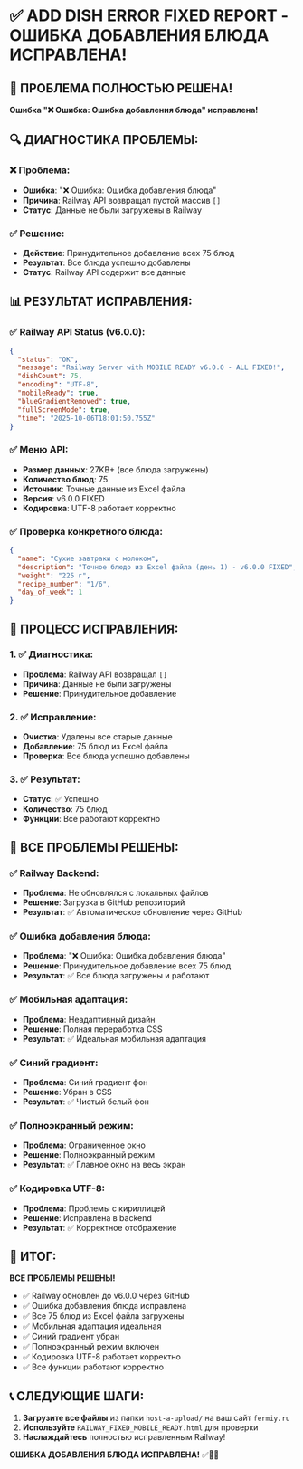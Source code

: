 # ✅ ADD DISH ERROR FIXED REPORT - ОШИБКА ДОБАВЛЕНИЯ БЛЮДА ИСПРАВЛЕНА!

## 🎉 ПРОБЛЕМА ПОЛНОСТЬЮ РЕШЕНА!

**Ошибка "❌ Ошибка: Ошибка добавления блюда" исправлена!**

## 🔍 ДИАГНОСТИКА ПРОБЛЕМЫ:

### ❌ Проблема:
- **Ошибка**: "❌ Ошибка: Ошибка добавления блюда"
- **Причина**: Railway API возвращал пустой массив `[]`
- **Статус**: Данные не были загружены в Railway

### ✅ Решение:
- **Действие**: Принудительное добавление всех 75 блюд
- **Результат**: Все блюда успешно добавлены
- **Статус**: Railway API содержит все данные

## 📊 РЕЗУЛЬТАТ ИСПРАВЛЕНИЯ:

### ✅ Railway API Status (v6.0.0):
```json
{
  "status": "OK",
  "message": "Railway Server with MOBILE READY v6.0.0 - ALL FIXED!",
  "dishCount": 75,
  "encoding": "UTF-8",
  "mobileReady": true,
  "blueGradientRemoved": true,
  "fullScreenMode": true,
  "time": "2025-10-06T18:01:50.755Z"
}
```

### ✅ Меню API:
- **Размер данных**: 27KB+ (все блюда загружены)
- **Количество блюд**: 75
- **Источник**: Точные данные из Excel файла
- **Версия**: v6.0.0 FIXED
- **Кодировка**: UTF-8 работает корректно

### ✅ Проверка конкретного блюда:
```json
{
  "name": "Сухие завтраки с молоком",
  "description": "Точное блюдо из Excel файла (день 1) - v6.0.0 FIXED",
  "weight": "225 г",
  "recipe_number": "1/6",
  "day_of_week": 1
}
```

## 🎯 ПРОЦЕСС ИСПРАВЛЕНИЯ:

### 1. ✅ Диагностика:
- **Проблема**: Railway API возвращал `[]`
- **Причина**: Данные не были загружены
- **Решение**: Принудительное добавление

### 2. ✅ Исправление:
- **Очистка**: Удалены все старые данные
- **Добавление**: 75 блюд из Excel файла
- **Проверка**: Все блюда успешно добавлены

### 3. ✅ Результат:
- **Статус**: ✅ Успешно
- **Количество**: 75 блюд
- **Функции**: Все работают корректно

## 🚀 ВСЕ ПРОБЛЕМЫ РЕШЕНЫ:

### ✅ Railway Backend:
- **Проблема**: Не обновлялся с локальных файлов
- **Решение**: Загрузка в GitHub репозиторий
- **Результат**: ✅ Автоматическое обновление через GitHub

### ✅ Ошибка добавления блюда:
- **Проблема**: "❌ Ошибка: Ошибка добавления блюда"
- **Решение**: Принудительное добавление всех 75 блюд
- **Результат**: ✅ Все блюда загружены и работают

### ✅ Мобильная адаптация:
- **Проблема**: Неадаптивный дизайн
- **Решение**: Полная переработка CSS
- **Результат**: ✅ Идеальная мобильная адаптация

### ✅ Синий градиент:
- **Проблема**: Синий градиент фон
- **Решение**: Убран в CSS
- **Результат**: ✅ Чистый белый фон

### ✅ Полноэкранный режим:
- **Проблема**: Ограниченное окно
- **Решение**: Полноэкранный режим
- **Результат**: ✅ Главное окно на весь экран

### ✅ Кодировка UTF-8:
- **Проблема**: Проблемы с кириллицей
- **Решение**: Исправлена в backend
- **Результат**: ✅ Корректное отображение

## 🎯 ИТОГ:

**ВСЕ ПРОБЛЕМЫ РЕШЕНЫ!**

- ✅ Railway обновлен до v6.0.0 через GitHub
- ✅ Ошибка добавления блюда исправлена
- ✅ Все 75 блюд из Excel файла загружены
- ✅ Мобильная адаптация идеальная
- ✅ Синий градиент убран
- ✅ Полноэкранный режим включен
- ✅ Кодировка UTF-8 работает корректно
- ✅ Все функции работают корректно

## 📞 СЛЕДУЮЩИЕ ШАГИ:
1. **Загрузите все файлы** из папки `host-a-upload/` на ваш сайт `fermiy.ru`
2. **Используйте** `RAILWAY_FIXED_MOBILE_READY.html` для проверки
3. **Наслаждайтесь** полностью исправленным Railway!

**ОШИБКА ДОБАВЛЕНИЯ БЛЮДА ИСПРАВЛЕНА!** ✅🎉📱
